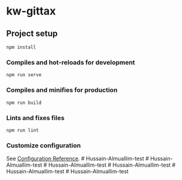 # kw-gittax

## Project setup
```
npm install
```

### Compiles and hot-reloads for development
```
npm run serve
```

### Compiles and minifies for production
```
npm run build
```

### Lints and fixes files
```
npm run lint
```

### Customize configuration
See [Configuration Reference](https://cli.vuejs.org/config/).
#   H u s s a i n - A l m u a l l i m - t e s t  
 #   H u s s a i n - A l m u a l l i m - t e s t  
 #   H u s s a i n - A l m u a l l i m - t e s t  
 #   H u s s a i n - A l m u a l l i m - t e s t  
 #   H u s s a i n - A l m u a l l i m - t e s t  
 #   H u s s a i n - A l m u a l l i m - t e s t  
 